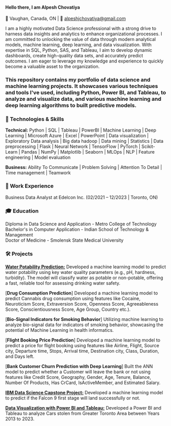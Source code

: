 #### Hello there, I am Alpesh Chovatiya

📍 Vaughan, Canada, ON | 📧 alpeshjchovatiya@gmail.com

I am a highly motivated Data Science professional with a strong drive to harness data insights and analytics to enhance organizational processes. I am committed to unlocking the value of data through modern analytical models, machine learning, deep learning, and data visualization. With expertise in SQL, Python, SAS, and Tableau, I aim to develop dynamic dashboards, create high-quality data sets, and accurately predict outcomes. I am eager to leverage my knowledge and experience to quickly become a valuable asset to the organization.

### This repository contains my portfolio of data science and machine learning projects. It showcases various techniques and tools I've used, including Python, Power BI, and Tableau, to analyze and visualize data, and various machine learning and deep learning algorithms to built predictive models.



### 🔧 Technologies & Skills

**Technical:** Python | SQL | Tableau | PowerBI | Machine Learning | Deep Learning | Microsoft Azure |  Excel | PowerPoint | Data visualization | Exploratory Data analysis |
               Big data hadoop | Data mining | Statistics | Data preprocessing | Flask |  Neural Network | TensorFlow |  PyTorch | Scikit-Learn |  Pandas | NumPy | Matplotlib |
               Seaborn | MLOps | NLP | Feature engineering | Model evaluation
  
**Business:** Ability To Communicate |  Problem Solving | Attention To Detail | Time management | Teamwork 


### 💼 Work Experience

Business Data Analyst at Edelcon Inc. (02/2021 – 12/2023 | Toronto, ON)

### 🎓 Education

Diploma in Data Science and Application  - Metro College of Technology                      
Bachelor's in Computer Application - Indian School of Technology & Management              
Doctor of Medicine - Smolensk State Medical University

### 🛠️ Projects

[**Water Potability Prediction:**](https://github.com/alpeshjchovatiya/Water_Potability_Prediction)
Developed a machine learning model to predict water potability using key water quality parameters (e.g., pH, hardness, turbidity).
The model will classify water as potable or non-potable, offering a fast, reliable tool for assessing drinking water safety.

[**Drug Consumption Prediction**] 
Developed a machine learning model to predict Cannabis drug consumption using features like Cocaine, Neuroticism Score, Extraversion Score, Openness Score, 
Agreeableness Score, Conscientiousness Score, Age Group, Country etc.).
                           
[**Bio-Signal Indicators for Smoking Behavior**]
Utilizing machine learning to analyze bio-signal data for indicators of smoking behavior, showcasing the potential of Machine Learning in health  informatics.

[**Flight Booking Price Prediction**]
Developed a machine learning model to predict a price for flight booking using features like Airline, Flight, Source city, Departure time, Stops, Arrival time, 
Destination city, Class, Duration, and Days left.

[**Bank Customer Churn Prediction with Deep Learning**]
Built the ANN model to predict whether a Customer will leave the bank or not using features like Credit Score, Geography, Gender, Age, Tenure, Balance, 
Number Of Products, Has CrCard, IsActiveMember, and Estimated Salary.

[**IBM Data Science Capstone Project:**](https://github.com/alpeshjchovatiya/IBM-Data-Science-Capstone-Project/tree/main)
Developed a machine learning model to predict if the Falcon 9 first stage will land successfully or not.

[**Data Visualization with Power BI and Tableau:**](https://github.com/alpeshjchovatiya/PowerBI-Tableau---Auto-theft-from-GTA)
Developed a Power BI and Tableau to analyze Cars stolen from Greater Toronto Area between Years 2013 to 2023.

